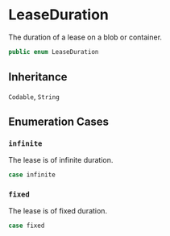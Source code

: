 # LeaseDuration

The duration of a lease on a blob or container.

``` swift
public enum LeaseDuration
```

## Inheritance

`Codable`, `String`

## Enumeration Cases

### `infinite`

The lease is of infinite duration.

``` swift
case infinite
```

### `fixed`

The lease is of fixed duration.

``` swift
case fixed
```
